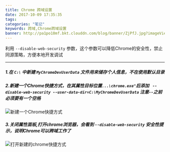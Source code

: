 ```yaml
---
title: Chrome 跨域设置
date: 2017-10-09 17:35:35
tags:
categories: "笔记"
keywords: 跨域,Chrome跨域设置
banner: http://pa1po10mf.bkt.clouddn.com/blog/banner/ZjPfJ.jpg?imageView2/1/w/690/h/295/q/75
---
```

利用 `--disable-web-security` 参数，这个参数可以降低Chrome的安全性，禁止同源策略，方便本地开发调试
<!-- more -->

---
##### 1.在 `C:\` 中新建 `MyChromeDevUserData` 文件用来储存个人信息，不在使用默认目录

##### 2.新建一个Chrome快捷方式，在其属性目标位置`...\chrome.exe"`后添加 ` --disable-web-security --user-data-dir=C:\MyChromeDevUserData` 注意`--`之前必须要有一个空格
![新建一个Chrome快捷方式](https://s1.ax2x.com/2018/01/30/ZV3LJ.png)

##### 3.关闭属性面板,打开chrome浏览器，会看到 `--disable-web-security` 安全性提示，说明Chrome可以跨域工作了
![打开新建的chrome快捷方式](https://s1.ax2x.com/2018/01/30/ZV5RB.png)